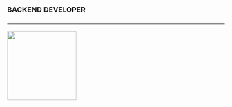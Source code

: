 <h3>BACKEND DEVELOPER<h3/>
<hr>
<a href="https://github.com/ttkwesley">
<img height="160em" src="https://github-readme-stats.vercel.app/api/top-langs/?username=ttkwesley&layout=compact&langs_count=7&theme=highcontrast"/>


